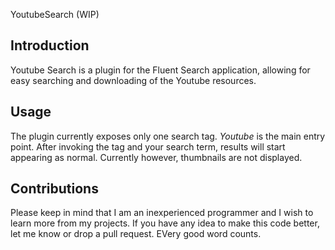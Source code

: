 YoutubeSearch (WIP)

## Introduction

Youtube Search is a plugin for the Fluent Search application, allowing for easy searching and downloading of the Youtube resources.

## Usage

The plugin currently exposes only one search tag. *Youtube* is the main entry point. After invoking the tag and your search term, results will start appearing as normal. Currently however, thumbnails are not displayed.

## Contributions

Please keep in mind that I am an inexperienced programmer and I wish to learn more from my projects. If you have any idea to make this code better, let me know or drop a pull request. EVery good word counts.